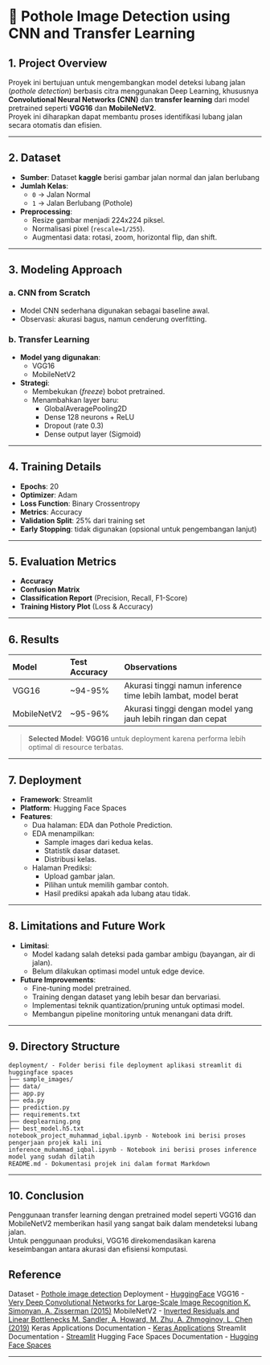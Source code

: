 # 📌 Pothole Image Detection using CNN and Transfer Learning 

## 1. Project Overview
Proyek ini bertujuan untuk mengembangkan model deteksi lubang jalan (*pothole detection*) berbasis citra menggunakan Deep Learning, khususnya **Convolutional Neural Networks (CNN)** dan **transfer learning** dari model pretrained seperti **VGG16** dan **MobileNetV2**.  
Proyek ini diharapkan dapat membantu proses identifikasi lubang jalan secara otomatis dan efisien.

---

## 2. Dataset
- **Sumber**: Dataset **kaggle** berisi gambar jalan normal dan jalan berlubang 
- **Jumlah Kelas**: 
  - `0` → Jalan Normal
  - `1` → Jalan Berlubang (Pothole)
- **Preprocessing**:
  - Resize gambar menjadi 224x224 piksel.
  - Normalisasi pixel (`rescale=1/255`).
  - Augmentasi data: rotasi, zoom, horizontal flip, dan shift.

---

## 3. Modeling Approach

### a. CNN from Scratch
- Model CNN sederhana digunakan sebagai baseline awal.
- Observasi: akurasi bagus, namun cenderung overfitting.

### b. Transfer Learning
- **Model yang digunakan**:
  - VGG16
  - MobileNetV2
- **Strategi**:
  - Membekukan (*freeze*) bobot pretrained.
  - Menambahkan layer baru:
    - GlobalAveragePooling2D
    - Dense 128 neurons + ReLU
    - Dropout (rate 0.3)
    - Dense output layer (Sigmoid)

---

## 4. Training Details
- **Epochs**: 20
- **Optimizer**: Adam
- **Loss Function**: Binary Crossentropy
- **Metrics**: Accuracy
- **Validation Split**: 25% dari training set
- **Early Stopping**: tidak digunakan (opsional untuk pengembangan lanjut)

---

## 5. Evaluation Metrics
- **Accuracy**
- **Confusion Matrix**
- **Classification Report** (Precision, Recall, F1-Score)
- **Training History Plot** (Loss & Accuracy)

---

## 6. Results
| Model | Test Accuracy | Observations |
|:------|:--------------|:-------------|
| VGG16 | ~94-95%        | Akurasi tinggi namun inference time lebih lambat, model berat |
| MobileNetV2 | ~95-96%  | Akurasi tinggi dengan model yang jauh lebih ringan dan cepat |

> **Selected Model**: **VGG16** untuk deployment karena performa lebih optimal di resource terbatas.

---

## 7. Deployment
- **Framework**: Streamlit
- **Platform**: Hugging Face Spaces
- **Features**:
  - Dua halaman: EDA dan Pothole Prediction.
  - EDA menampilkan:
    - Sample images dari kedua kelas.
    - Statistik dasar dataset.
    - Distribusi kelas.
  - Halaman Prediksi:
    - Upload gambar jalan.
    - Pilihan untuk memilih gambar contoh.
    - Hasil prediksi apakah ada lubang atau tidak.

---

## 8. Limitations and Future Work
- **Limitasi**:
  - Model kadang salah deteksi pada gambar ambigu (bayangan, air di jalan).
  - Belum dilakukan optimasi model untuk edge device.
- **Future Improvements**:
  - Fine-tuning model pretrained.
  - Training dengan dataset yang lebih besar dan bervariasi.
  - Implementasi teknik quantization/pruning untuk optimasi model.
  - Membangun pipeline monitoring untuk menangani data drift.

---

## 9. Directory Structure
```
deployment/ - Folder berisi file deployment aplikasi streamlit di huggingface spaces
├── sample_images/
├── data/
├── app.py
├── eda.py
├── prediction.py
├── requirements.txt
├── deeplearning.png
├── best_model.h5.txt
notebook_project_muhammad_iqbal.ipynb - Notebook ini berisi proses pengerjaan projek kali ini
inference_muhammad_iqbal.ipynb - Notebook ini berisi proses inference model yang sudah dilatih
README.md - Dokumentasi projek ini dalam format Markdown
```

---

## 10. Conclusion
Penggunaan transfer learning dengan pretrained model seperti VGG16 dan MobileNetV2 memberikan hasil yang sangat baik dalam mendeteksi lubang jalan.  
Untuk penggunaan produksi, VGG16 direkomendasikan karena keseimbangan antara akurasi dan efisiensi komputasi.

## Reference
Dataset - [Pothole image detection](https://www.kaggle.com/datasets/atulyakumar98/pothole-detection-dataset/)
Deployment - [HuggingFace](https://huggingface.co/spaces/mbale014/Pothole-Detection-by-mbale014)
VGG16 - [Very Deep Convolutional Networks for Large-Scale Image Recognition
K. Simonyan, A. Zisserman (2015)](https://arxiv.org/abs/1409.1556)
MobileNetV2 - [Inverted Residuals and Linear Bottlenecks
M. Sandler, A. Howard, M. Zhu, A. Zhmoginov, L. Chen (2019)](https://arxiv.org/abs/1801.04381)
Keras Applications Documentation - [Keras Applications](https://keras.io/api/applications/)
Streamlit Documentation - [Streamlit](https://docs.streamlit.io/)
Hugging Face Spaces Documentation - [Hugging Face Spaces](https://huggingface.co/docs/hub/spaces)


---